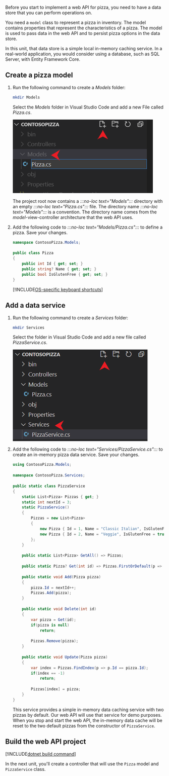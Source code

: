 Before you start to implement a web API for pizza, you need to have a data store that you can perform operations on. 

You need a `model` class to represent a pizza in inventory. The model contains properties that represent the characteristics of a pizza. The model is used to pass data in the web API and to persist pizza options in the data store. 

In this unit, that data store is a simple local in-memory caching service. In a real-world application, you would consider using a database, such as SQL Server, with Entity Framework Core. 

## Create a pizza model

1. Run the following command to create a *Models* folder:

    ```bash
    mkdir Models
    ```

    Select the *Models* folder in Visual Studio Code and add a new File called *Pizza.cs*. 

    ![Screenshot of adding a new file to the Models folder in Visual Studio Code.](../media/add-pizza-file.png)

    The project root now contains a *:::no-loc text="Models":::* directory with an empty *:::no-loc text="Pizza.cs":::* file. The directory name *:::no-loc text="Models":::* is a convention. The directory name comes from the *model*-view-controller architecture that the web API uses.

1. Add the following code to *:::no-loc text="Models/Pizza.cs":::* to define a pizza. Save your changes.

    ```csharp
    namespace ContosoPizza.Models;

    public class Pizza
    {
        public int Id { get; set; }
        public string? Name { get; set; }
        public bool IsGlutenFree { get; set; }
    }
    ```

    [!INCLUDE[OS-specific keyboard shortcuts](../../includes/keyboard-shortcuts-table.md)]

## Add a data service

1. Run the following command to create a *Services* folder:

    ```bash
    mkdir Services
    ```

    Select the folder in Visual Studio Code and add a new file called *PizzaService.cs*. 

    ![Screenshot of Visual Studio Code that shows adding a new file to the Services folder.](../media/add-pizza-service-file.png)


1. Add the following code to *:::no-loc text="Services/PizzaService.cs":::* to create an in-memory pizza data service. Save your changes.

    ```csharp
    using ContosoPizza.Models;
    
    namespace ContosoPizza.Services;
    
    public static class PizzaService
    {
        static List<Pizza> Pizzas { get; }
        static int nextId = 3;
        static PizzaService()
        {
            Pizzas = new List<Pizza>
            {
                new Pizza { Id = 1, Name = "Classic Italian", IsGlutenFree = false },
                new Pizza { Id = 2, Name = "Veggie", IsGlutenFree = true }
            };
        }

        public static List<Pizza> GetAll() => Pizzas;

        public static Pizza? Get(int id) => Pizzas.FirstOrDefault(p => p.Id == id);

        public static void Add(Pizza pizza)
        {
            pizza.Id = nextId++;
            Pizzas.Add(pizza);
        }

        public static void Delete(int id)
        {
            var pizza = Get(id);
            if(pizza is null)
                return;
            
            Pizzas.Remove(pizza);
        }

        public static void Update(Pizza pizza)
        {
            var index = Pizzas.FindIndex(p => p.Id == pizza.Id);
            if(index == -1)
                return;
            
            Pizzas[index] = pizza;
        }
    }
    ```
    
    This service provides a simple in-memory data caching service with two pizzas by default. Our web API will use that service for demo purposes. When you stop and start the web API, the in-memory data cache will be reset to the two default pizzas from the constructor of `PizzaService`.

## Build the web API project

[!INCLUDE[dotnet build command](../../includes/dotnet-build-command.md)]

In the next unit, you'll create a controller that will use the `Pizza` model and `PizzaService` class.

